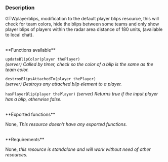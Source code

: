 ### Description
GTWplayerblips, modification to the default player blips resource, this will check for team colors, hide the blips between some teams and only show player blips of players within the radar area distance of 180 units, (available to local chat).

<br>
**Functions available**

`updateBlipColor(player thePlayer)`  
_(server) Called by timer, check so the color of a blip is the same as the team color._

`destroyBlipsAttachedTo(player thePlayer)`  
_(server) Destroys any attached blip element to a player._

`hasPlayerBlip(player thePlayer)`
_(server) Returns true if the input player has a blip, otherwise false._


<br>
**Exported functions**

None, _This resource doesn't have any exported functions._


<br>
**Requirements**

None, _this resource is standalone and will work without need of other resources._
